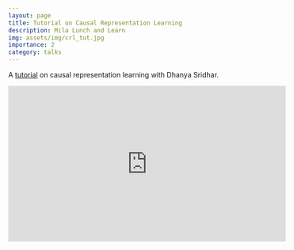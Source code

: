 ```yaml
---
layout: page
title: Tutorial on Causal Representation Learning
description: Mila Lunch and Learn
img: assets/img/crl_tut.jpg
importance: 2
category: talks
---
```


A [tutorial](https://www.youtube.com/watch?v=JCCTajYkUpM) on causal representation learning with Dhanya Sridhar.

<div class="video">
<iframe width="560" height="315" src="https://www.youtube.com/embed/JCCTajYkUpM" title="YouTube video player" frameborder="0" allow="accelerometer; autoplay; clipboard-write; encrypted-media; gyroscope; picture-in-picture" allowfullscreen></iframe>
</div>
